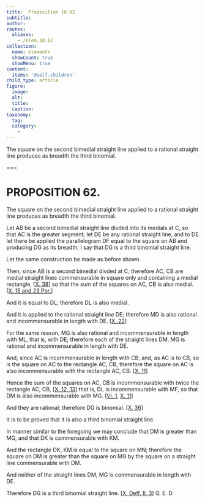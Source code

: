```yaml
---
title:  Proposition 10.62
subtitle: 
author:
routes:
  aliases:
    - /elem.10.62
collection:
  name: elements
  showCount: true
  showMenu: true
content:
  items: '@self.children'
child_type: article
figure:
  image:
  alt:
  title:
  caption:
taxonomy:
  tag:
  category:
    - 
---
```


<p><hi rend="ital">The square on the second bimedial straight line applied to a rational straight line produces as breadth the third binomial</hi>. </p>

===

<h1>PROPOSITION 62.</h1>
<p><span class="ital">The square on the second bimedial straight line applied to a rational straight line produces as breadth the third binomial</span>. </p>

<p>Let <span class="ital">AB</span> be a second bimedial straight line divded into its medials at <span class="ital">C</span>, so that <span class="ital">AC</span> is the greater segment; let <span class="ital">DE</span> be any rational straight line, and to <span class="ital">DE</span> let there be applied the parallelogram <span class="ital">DF</span> equal to the square on <span class="ital">AB</span> and producing <span class="ital">DG</span> as its breadth;  I say that <span class="ital">DG</span> is a third binomial straight line. </p>

<p>Let the same construction be made as before shown. <pb n="138"/></p>

<p>Then, since <span class="ital">AB</span> is a second bimedial divded at <span class="ital">C</span>, therefore <span class="ital">AC</span>, <span class="ital">CB</span> are medial straight lines commensurable in square only and containing a medial rectangle, [<a href="/elem.10.38">X. 38</a>] so that the sum of the squares on <span class="ital">AC</span>, <span class="ital">CB</span> is also medial. [<a href="/elem.10.15 elem.10.23.p.1">X. 15 and 23 Por.</a>] </p>

<p>And it is equal to <span class="ital">DL</span>; therefore <span class="ital">DL</span> is also medial. </p>

<p>And it is applied to the rational straight line <span class="ital">DE</span>; therefore <span class="ital">MD</span> is also rational and incommensurable in length with <span class="ital">DE</span>. [<a href="/elem.10.22">X. 22</a>] </p>

<p>For the same reason, <span class="ital">MG</span> is also rational and incommensurable in length with <span class="ital">ML</span>, that is, with <span class="ital">DE</span>; therefore each of the straight lines <span class="ital">DM</span>, <span class="ital">MG</span> is rational and incommensurable in length with <span class="ital">DE</span>. </p>

<p>And, since <span class="ital">AC</span> is incommensurable in length with <span class="ital">CB</span>, and, as <span class="ital">AC</span> is to <span class="ital">CB</span>, so is the square on <span class="ital">AC</span> to the rectangle <span class="ital">AC</span>, <span class="ital">CB</span>, therefore the square on <span class="ital">AC</span> is also incommensurable with the rectangle <span class="ital">AC</span>, <span class="ital">CB</span>. [<a href="/elem.10.11">X. 11</a>] </p>

<p>Hence the sum of the squares on <span class="ital">AC</span>, <span class="ital">CB</span> is incommensurable with twice the rectangle <span class="ital">AC</span>, <span class="ital">CB</span>, [<a href="/elem.10.12 elem.10.13">X. 12, 13</a>] that is, <span class="ital">DL</span> is incommensurable with <span class="ital">MF</span>, so that <span class="ital">DM</span> is also incommensurable with <span class="ital">MG</span>. [<a href="/elem.6.1">VI. 1</a>, <a href="/elem.10.11">X. 11</a>] </p>

<p>And they are rational; therefore <span class="ital">DG</span> is binomial. [<a href="/elem.10.36">X. 36</a>] </p>

<p>It is to be proved that it is also a third binomial straight line. </p>

<p>In manner similar to the foregoing we may conclude that <span class="ital">DM</span> is greater than <span class="ital">MG</span>, and that <span class="ital">DK</span> is commensurable with <span class="ital">KM</span>. </p>

<p>And the rectangle <span class="ital">DK</span>, <span class="ital">KM</span> is equal to the square on <span class="ital">MN</span>; therefore the square on <span class="ital">DM</span> is greater than the square on <span class="ital">MG</span> by the square on a straight line commensurable with <span class="ital">DM</span>. </p>

<p>And neither of the straight lines <span class="ital">DM</span>, <span class="ital">MG</span> is commensurable in length with <span class="ital">DE</span>. </p>

<p>Therefore <span class="ital">DG</span> is a third binomial straight line. [<a href="/elem.10.def.2.3">X. Deff. II. 3</a>] Q. E. D.<pb n="139"/></p>

